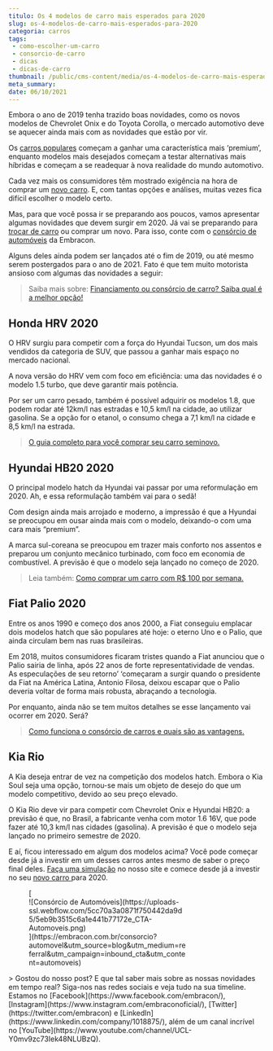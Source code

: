 ```yaml
---
titulo: Os 4 modelos de carro mais esperados para 2020
slug: os-4-modelos-de-carro-mais-esperados-para-2020
categoria: carros
tags:
 - como-escolher-um-carro
 - consorcio-de-carro
 - dicas
 - dicas-de-carro
thumbnail: /public/cms-content/media/os-4-modelos-de-carro-mais-esperados-para-2020.png
meta_summary: 
date: 06/10/2021
---
```

Embora o ano de 2019 tenha trazido boas novidades, como os novos modelos de Chevrolet Onix e do Toyota Corolla, o mercado automotivo deve se aquecer ainda mais com as novidades que estão por vir.

Os [carros populares](https://www.embracon.com.br/blog/quais-sao-os-11-carros-2018-mais-baratos-do-brasil) começam a ganhar uma característica mais ‘premium’, enquanto modelos mais desejados começam a testar alternativas mais híbridas e começam a se readequar à nova realidade do mundo automotivo.

Cada vez mais os consumidores têm mostrado exigência na hora de comprar um [novo carro](https://www.embracon.com.br/blog/vantagens-consorcio-automovel). E, com tantas opções e análises, muitas vezes fica difícil escolher o modelo certo.

Mas, para que você possa ir se preparando aos poucos, vamos apresentar algumas novidades que devem surgir em 2020. Já vai se preparando para [trocar de carro](https://www.embracon.com.br/blog/consorcio-de-carros-usados-vale-a-pena) ou comprar um novo. Para isso, conte com o [consórcio de automóveis](https://www.embracon.com.br/consorcio-de-carros) da Embracon.

Alguns deles ainda podem ser lançados até o fim de 2019, ou até mesmo serem postergados para o ano de 2021. Fato é que tem muito motorista ansioso com algumas das novidades a seguir:

> Saiba mais sobre: [Financiamento ou consórcio de carro? Saiba qual é a melhor opção!](https://www.embracon.com.br/blog/financiamento-ou-consorcio-de-carro)

Honda HRV 2020
--------------

O HRV surgiu para competir com a força do Hyundai Tucson, um dos mais vendidos da categoria de SUV, que passou a ganhar mais espaço no mercado nacional.

A nova versão do HRV vem com foco em eficiência: uma das novidades é o modelo 1.5 turbo, que deve garantir mais potência.

Por ser um carro pesado, também é possível adquirir os modelos 1.8, que podem rodar até 12km/l nas estradas e 10,5 km/l na cidade, ao utilizar gasolina. Se a opção for o etanol, o consumo chega a 7,1 km/l na cidade e 8,5 km/l na estrada.

> [O guia completo para você comprar seu carro seminovo.](https://www.embracon.com.br/blog/carro-seminovo-guia-completo-para-comprar)

Hyundai HB20 2020
-----------------

O principal modelo hatch da Hyundai vai passar por uma reformulação em 2020. Ah, e essa reformulação também vai para o sedã!

Com design ainda mais arrojado e moderno, a impressão é que a Hyundai se preocupou em ousar ainda mais com o modelo, deixando-o com uma cara mais “premium”.

A marca sul-coreana se preocupou em trazer mais conforto nos assentos e preparou um conjunto mecânico turbinado, com foco em economia de combustível. A previsão é que o modelo seja lançado no começo de 2020.

> Leia também: [Como comprar um carro com R$ 100 por semana.](https://www.embracon.com.br/blog/como-comprar-um-carro-com-r-100-00-por-semana)

Fiat Palio 2020
---------------

Entre os anos 1990 e começo dos anos 2000, a Fiat conseguiu emplacar dois modelos hatch que são populares até hoje: o eterno Uno e o Palio, que ainda circulam bem nas ruas brasileiras.

Em 2018, muitos consumidores ficaram tristes quando a Fiat anunciou que o Palio sairia de linha, após 22 anos de forte representatividade de vendas. As especulações de seu retorno’ ‘começaram a surgir quando o presidente da Fiat na América Latina, Antonio Filosa, deixou escapar que o Palio deveria voltar de forma mais robusta, abraçando a tecnologia.

Por enquanto, ainda não se tem muitos detalhes se esse lançamento vai ocorrer em 2020. Será?

> [Como funciona o consórcio de carros e quais são as vantagens.](https://www.embracon.com.br/blog/vantagens-consorcio-automovel)‍

Kia Rio
-------

A Kia deseja entrar de vez na competição dos modelos hatch. Embora o Kia Soul seja uma opção, tornou-se mais um objeto de desejo do que um modelo competitivo, devido ao seu preço elevado.

O Kia Rio deve vir para competir com Chevrolet Onix e Hyundai HB20: a previsão é que, no Brasil, a fabricante venha com motor 1.6 16V, que pode fazer até 10,3 km/l nas cidades (gasolina). A previsão é que o modelo seja lançado no primeiro semestre de 2020.

E aí, ficou interessado em algum dos modelos acima? Você pode começar desde já a investir em um desses carros antes mesmo de saber o preço final deles. [Faça uma simulação](https://www.embracon.com.br/consorcio) no nosso site e comece desde já a investir no seu [novo carro ](https://www.embracon.com.br/blog/4-motivos-para-voce-comprar-um-carro-novo)para 2020.

<figure class="w-richtext-figure-type-image w-richtext-align-center" style="max-width:310px">[<div>![Consórcio de Automóveis](https://uploads-ssl.webflow.com/5cc70a3a0871f750442da9d5/5eb9b3515c6a1e441b77172e_CTA-Automoveis.png)</div>](https://embracon.com.br/consorcio?automovel&utm_source=blog&utm_medium=referral&utm_campaign=inbound_cta&utm_content=automoveis)</figure>> Gostou do nosso post? E que tal saber mais sobre as nossas novidades em tempo real? Siga-nos nas redes sociais e veja tudo na sua timeline. Estamos no [Facebook](https://www.facebook.com/embracon/), [Instagram](https://www.instagram.com/embraconoficial/), [Twitter](https://twitter.com/embracon) e [LinkedIn](https://www.linkedin.com/company/1018875/), além de um canal incrível no [YouTube](https://www.youtube.com/channel/UCL-Y0mv9zc73Iek48NLUBzQ).
